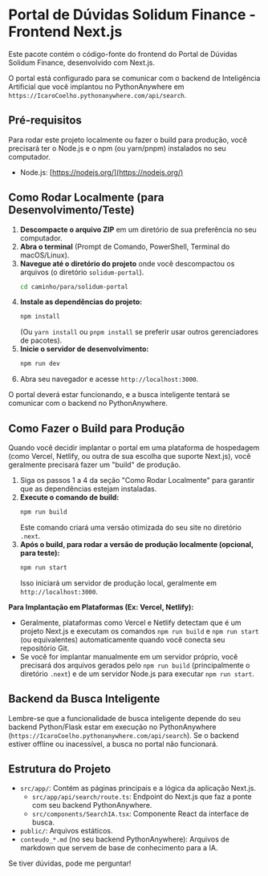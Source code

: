 # Portal de Dúvidas Solidum Finance - Frontend Next.js

Este pacote contém o código-fonte do frontend do Portal de Dúvidas Solidum Finance, desenvolvido com Next.js.

O portal está configurado para se comunicar com o backend de Inteligência Artificial que você implantou no PythonAnywhere em `https://IcaroCoelho.pythonanywhere.com/api/search`.

## Pré-requisitos

Para rodar este projeto localmente ou fazer o build para produção, você precisará ter o Node.js e o npm (ou yarn/pnpm) instalados no seu computador.

- Node.js: [https://nodejs.org/](https://nodejs.org/)

## Como Rodar Localmente (para Desenvolvimento/Teste)

1.  **Descompacte o arquivo ZIP** em um diretório de sua preferência no seu computador.
2.  **Abra o terminal** (Prompt de Comando, PowerShell, Terminal do macOS/Linux).
3.  **Navegue até o diretório do projeto** onde você descompactou os arquivos (o diretório `solidum-portal`).
    ```bash
    cd caminho/para/solidum-portal
    ```
4.  **Instale as dependências do projeto:**
    ```bash
    npm install
    ```
    (Ou `yarn install` ou `pnpm install` se preferir usar outros gerenciadores de pacotes).
5.  **Inicie o servidor de desenvolvimento:**
    ```bash
    npm run dev
    ```
6.  Abra seu navegador e acesse `http://localhost:3000`.

O portal deverá estar funcionando, e a busca inteligente tentará se comunicar com o backend no PythonAnywhere.

## Como Fazer o Build para Produção

Quando você decidir implantar o portal em uma plataforma de hospedagem (como Vercel, Netlify, ou outra de sua escolha que suporte Next.js), você geralmente precisará fazer um "build" de produção.

1.  Siga os passos 1 a 4 da seção "Como Rodar Localmente" para garantir que as dependências estejam instaladas.
2.  **Execute o comando de build:**
    ```bash
    npm run build
    ```
    Este comando criará uma versão otimizada do seu site no diretório `.next`.
3.  **Após o build, para rodar a versão de produção localmente (opcional, para teste):**
    ```bash
    npm run start
    ```
    Isso iniciará um servidor de produção local, geralmente em `http://localhost:3000`.

**Para Implantação em Plataformas (Ex: Vercel, Netlify):**

*   Geralmente, plataformas como Vercel e Netlify detectam que é um projeto Next.js e executam os comandos `npm run build` e `npm run start` (ou equivalentes) automaticamente quando você conecta seu repositório Git.
*   Se você for implantar manualmente em um servidor próprio, você precisará dos arquivos gerados pelo `npm run build` (principalmente o diretório `.next`) e de um servidor Node.js para executar `npm run start`.

## Backend da Busca Inteligente

Lembre-se que a funcionalidade de busca inteligente depende do seu backend Python/Flask estar em execução no PythonAnywhere (`https://IcaroCoelho.pythonanywhere.com/api/search`). Se o backend estiver offline ou inacessível, a busca no portal não funcionará.

## Estrutura do Projeto

*   `src/app/`: Contém as páginas principais e a lógica da aplicação Next.js.
    *   `src/app/api/search/route.ts`: Endpoint do Next.js que faz a ponte com seu backend PythonAnywhere.
    *   `src/components/SearchIA.tsx`: Componente React da interface de busca.
*   `public/`: Arquivos estáticos.
*   `conteudo_*.md` (no seu backend PythonAnywhere): Arquivos de markdown que servem de base de conhecimento para a IA.

Se tiver dúvidas, pode me perguntar!

